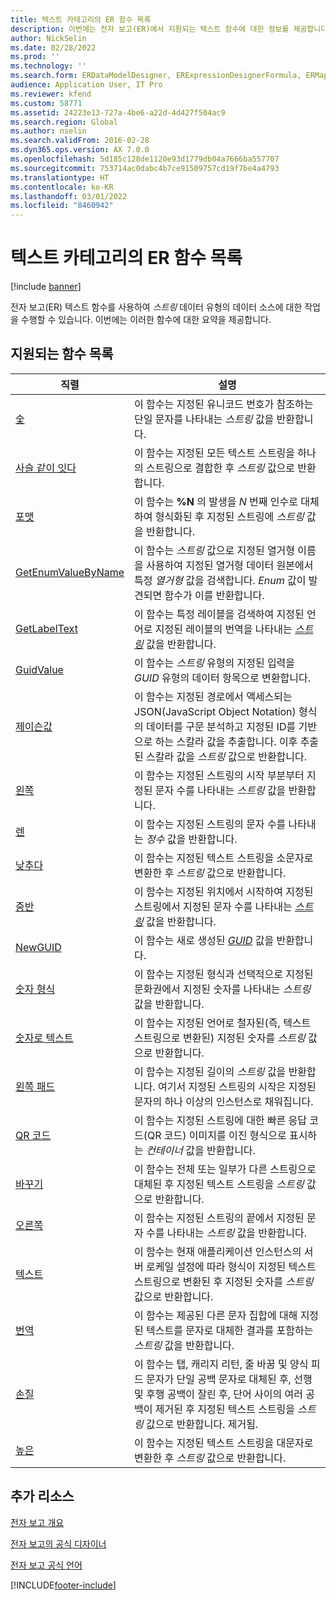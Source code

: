 ```yaml
---
title: 텍스트 카테고리의 ER 함수 목록
description: 이번에는 전자 보고(ER)에서 지원되는 텍스트 함수에 대한 정보를 제공합니다.
author: NickSelin
ms.date: 02/28/2022
ms.prod: ''
ms.technology: ''
ms.search.form: ERDataModelDesigner, ERExpressionDesignerFormula, ERMappedFormatDesigner, ERModelMappingDesigner
audience: Application User, IT Pro
ms.reviewer: kfend
ms.custom: 58771
ms.assetid: 24223e13-727a-4be6-a22d-4d427f504ac9
ms.search.region: Global
ms.author: nselin
ms.search.validFrom: 2016-02-28
ms.dyn365.ops.version: AX 7.0.0
ms.openlocfilehash: 5d185c128de1120e93d1779db04a7666ba557707
ms.sourcegitcommit: 753714ac0dabc4b7ce91509757cd19f7be4a4793
ms.translationtype: HT
ms.contentlocale: ko-KR
ms.lasthandoff: 03/01/2022
ms.locfileid: "8460942"
---
```

# <a name="list-of-er-functions-of-the-text-category"></a>텍스트 카테고리의 ER 함수 목록

[!include [banner](../includes/banner.md)]

전자 보고(ER) 텍스트 함수를 사용하여 *스트링* 데이터 유형의 데이터 소스에 대한 작업을 수행할 수 있습니다. 이번에는 이러한 함수에 대한 요약을 제공합니다.

## <a name="list-of-supported-functions"></a>지원되는 함수 목록

| 직렬 | 설명 |
|----------|-------------|
| [숯](er-functions-text-char.md) | 이 함수는 지정된 유니코드 번호가 참조하는 단일 문자를 나타내는 *스트링* 값을 반환합니다. |
| [사슬 같이 잇다](er-functions-text-concatenate.md) | 이 함수는 지정된 모든 텍스트 스트링을 하나의 스트링으로 결합한 후 *스트링* 값으로 반환합니다. |
| [포맷](er-functions-text-format.md) | 이 함수는 **%N** 의 발생을 *N* 번째 인수로 대체하여 형식화된 후 지정된 스트링에 *스트링* 값을 반환합니다. |
| [GetEnumValueByName](er-functions-text-getenumvaluebyname.md) | 이 함수는 *스트링* 값으로 지정된 열거형 이름을 사용하여 지정된 열거형 데이터 원본에서 특정 *열거형* 값을 검색합니다. *Enum* 값이 발견되면 함수가 이를 반환합니다. |
| [GetLabelText](er-functions-text-getlabeltext.md) | 이 함수는 특정 레이블을 검색하여 지정된 언어로 지정된 레이블의 번역을 나타내는 *[스트링](er-formula-supported-data-types-primitive.md#string)* 값을 반환합니다. |
| [GuidValue](er-functions-text-guidvalue.md) | 이 함수는 *스트링* 유형의 지정된 입력을 *GUID* 유형의 데이터 항목으로 변환합니다. |
| [제이슨값](er-functions-text-jsonvalue.md) | 이 함수는 지정된 경로에서 액세스되는 JSON(JavaScript Object Notation) 형식의 데이터를 구문 분석하고 지정된 ID를 기반으로 하는 스칼라 값을 추출합니다. 이후 추출된 스칼라 값을 *스트링* 값으로 반환합니다. |
| [왼쪽](er-functions-text-left.md) | 이 함수는 지정된 스트링의 시작 부분부터 지정된 문자 수를 나타내는 *스트링* 값을 반환합니다. |
| [렌](er-functions-text-len.md) | 이 함수는 지정된 스트링의 문자 수를 나타내는 *정수* 값을 반환합니다. |
| [낮추다](er-functions-text-lower.md) | 이 함수는 지정된 텍스트 스트링을 소문자로 변환한 후 *스트링* 값으로 반환합니다. |
| [중반](er-functions-text-mid.md) | 이 함수는 지정된 위치에서 시작하여 지정된 스트링에서 지정된 문자 수를 나타내는 *[스트링](er-formula-supported-data-types-primitive.md#string)* 값을 반환합니다. |
| [NewGUID](er-functions-text-newguid.md) | 이 함수는 새로 생성된 *[GUID](er-formula-supported-data-types-primitive.md#guid)* 값을 반환합니다. |
| [숫자 형식](er-functions-text-numberformat.md) | 이 함수는 지정된 형식과 선택적으로 지정된 문화권에서 지정된 숫자를 나타내는 *스트링* 값을 반환합니다. |
| [숫자로 텍스트](er-functions-text-numeralstotext.md) | 이 함수는 지정된 언어로 철자된(즉, 텍스트 스트링으로 변환된) 지정된 숫자를 *스트링* 값으로 반환합니다. |
| [왼쪽 패드](er-functions-text-padleft.md) | 이 함수는 지정된 길이의 *스트링* 값을 반환합니다. 여기서 지정된 스트링의 시작은 지정된 문자의 하나 이상의 인스턴스로 채워집니다. |
| [QR 코드](er-functions-text-qrcode.md) | 이 함수는 지정된 스트링에 대한 빠른 응답 코드(QR 코드) 이미지를 이진 형식으로 표시하는 *컨테이너* 값을 반환합니다. |
| [바꾸기](er-functions-text-replace.md) | 이 함수는 전체 또는 일부가 다른 스트링으로 대체된 후 지정된 텍스트 스트링을 *스트링* 값으로 반환합니다. |
| [오른쪽](er-functions-text-right.md) | 이 함수는 지정된 스트링의 끝에서 지정된 문자 수를 나타내는 *스트링* 값을 반환합니다. |
| [텍스트](er-functions-text-text.md) | 이 함수는 현재 애플리케이션 인스턴스의 서버 로케일 설정에 따라 형식이 지정된 텍스트 스트링으로 변환된 후 지정된 숫자를 *스트링* 값으로 반환합니다. |
| [번역](er-functions-text-translate.md) | 이 함수는 제공된 다른 문자 집합에 대해 지정된 텍스트를 문자로 대체한 결과를 포함하는 *스트링* 값을 반환합니다. |
| [손질](er-functions-text-trim.md) | 이 함수는 탭, 캐리지 리턴, 줄 바꿈 및 양식 피드 문자가 단일 공백 문자로 대체된 후, 선행 및 후행 공백이 잘린 후, 단어 사이의 여러 공백이 제거된 후 지정된 텍스트 스트링을 *스트링* 값으로 반환합니다. 제거됨. |
| [높은](er-functions-text-upper.md) | 이 함수는 지정된 텍스트 스트링을 대문자로 변환한 후 *스트링* 값으로 반환합니다. |

## <a name="additional-resources"></a>추가 리소스

[전자 보고 개요](general-electronic-reporting.md)

[전자 보고의 공식 디자이너](general-electronic-reporting-formula-designer.md)

[전자 보고 공식 언어](er-formula-language.md)


[!INCLUDE[footer-include](../../../includes/footer-banner.md)]
